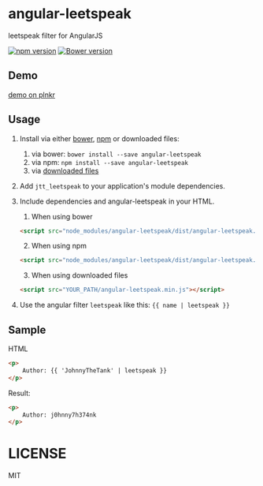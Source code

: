 # angular-leetspeak
leetspeak filter for AngularJS

[![npm version](https://badge.fury.io/js/angular-leetspeak.svg)](https://badge.fury.io/js/angular-leetspeak)
[![Bower version](https://badge.fury.io/bo/angular-leetspeak.svg)](https://badge.fury.io/bo/angular-leetspeak)


## Demo
[demo on plnkr](http://plnkr.co/edit/eomjSW?p=preview)

## Usage

1. Install via either [bower](http://bower.io/), [npm](https://www.npmjs.com/) or downloaded files:
    1. via bower: `bower install --save angular-leetspeak`
    2. via npm: `npm install --save angular-leetspeak`
    3. via [downloaded files](https://github.com/JohnnyTheTank/angular-leetspeak/zipball/master)
2. Add `jtt_leetspeak` to your application's module dependencies.
3. Include dependencies and angular-leetspeak in your HTML.
    1. When using bower
    ```html
    <script src="node_modules/angular-leetspeak/dist/angular-leetspeak.min.js"></script>
    ```

    2. When using npm
    ```html
    <script src="node_modules/angular-leetspeak/dist/angular-leetspeak.min.js"></script>
    ```

    3. When using downloaded files
    ```html
    <script src="YOUR_PATH/angular-leetspeak.min.js"></script>
    ```
4. Use the angular filter `leetspeak` like this: `{{ name | leetspeak }}`

## Sample

HTML
```html
<p>
    Author: {{ 'JohnnyTheTank' | leetspeak }}
</p>
```

Result:
```html
<p>
    Author: j0hnny7h374nk
</p>
```

# LICENSE
MIT